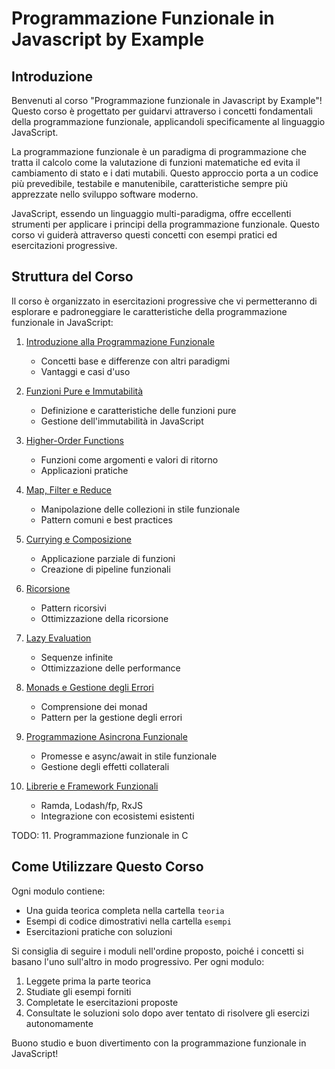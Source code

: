 # Programmazione Funzionale in Javascript by Example

## Introduzione

Benvenuti al corso "Programmazione funzionale in Javascript by Example"! Questo corso è progettato per guidarvi attraverso i concetti fondamentali della programmazione funzionale, applicandoli specificamente al linguaggio JavaScript.

La programmazione funzionale è un paradigma di programmazione che tratta il calcolo come la valutazione di funzioni matematiche ed evita il cambiamento di stato e i dati mutabili. Questo approccio porta a un codice più prevedibile, testabile e manutenibile, caratteristiche sempre più apprezzate nello sviluppo software moderno.

JavaScript, essendo un linguaggio multi-paradigma, offre eccellenti strumenti per applicare i principi della programmazione funzionale. Questo corso vi guiderà attraverso questi concetti con esempi pratici ed esercitazioni progressive.

## Struttura del Corso

Il corso è organizzato in esercitazioni progressive che vi permetteranno di esplorare e padroneggiare le caratteristiche della programmazione funzionale in JavaScript:

1. [Introduzione alla Programmazione Funzionale](./01-IntroduzionePF/README.md)
   - Concetti base e differenze con altri paradigmi
   - Vantaggi e casi d'uso

2. [Funzioni Pure e Immutabilità](./02-FunzioniPureImmutabilita/README.md)
   - Definizione e caratteristiche delle funzioni pure
   - Gestione dell'immutabilità in JavaScript

3. [Higher-Order Functions](./03-HigherOrderFunctions/README.md)
   - Funzioni come argomenti e valori di ritorno
   - Applicazioni pratiche

4. [Map, Filter e Reduce](./04-MapFilterReduce/README.md)
   - Manipolazione delle collezioni in stile funzionale
   - Pattern comuni e best practices

5. [Currying e Composizione](./05-CurryingComposizione/README.md)
   - Applicazione parziale di funzioni
   - Creazione di pipeline funzionali

6. [Ricorsione](./06-Ricorsione/README.md)
   - Pattern ricorsivi
   - Ottimizzazione della ricorsione

7. [Lazy Evaluation](./07-LazyEvaluation/README.md)
   - Sequenze infinite
   - Ottimizzazione delle performance

8. [Monads e Gestione degli Errori](./08-MonadsGestioneErrori/README.md)
   - Comprensione dei monad
   - Pattern per la gestione degli errori

9. [Programmazione Asincrona Funzionale](./09-AsincroniaPF/README.md)
   - Promesse e async/await in stile funzionale
   - Gestione degli effetti collaterali

10. [Librerie e Framework Funzionali](./10-LibrerieFunzionali/README.md)
    - Ramda, Lodash/fp, RxJS
    - Integrazione con ecosistemi esistenti

TODO:
11. Programmazione funzionale in C

## Come Utilizzare Questo Corso

Ogni modulo contiene:
- Una guida teorica completa nella cartella `teoria`
- Esempi di codice dimostrativi nella cartella `esempi`
- Esercitazioni pratiche con soluzioni

Si consiglia di seguire i moduli nell'ordine proposto, poiché i concetti si basano l'uno sull'altro in modo progressivo. Per ogni modulo:

1. Leggete prima la parte teorica
2. Studiate gli esempi forniti
3. Completate le esercitazioni proposte
4. Consultate le soluzioni solo dopo aver tentato di risolvere gli esercizi autonomamente

Buono studio e buon divertimento con la programmazione funzionale in JavaScript!
